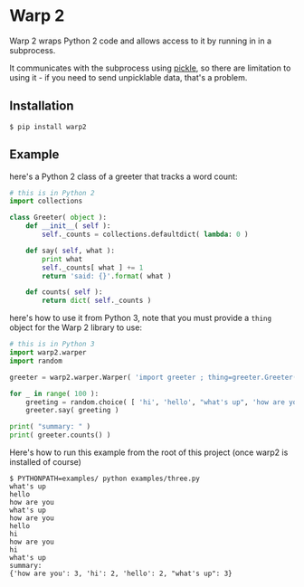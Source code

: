 # Warp 2

Warp 2 wraps Python 2 code and allows access to it by running in in a subprocess.

It communicates with the subprocess using [pickle](https://docs.python.org/3.6/library/pickle.html), so there are limitation to using it - if you need to send unpicklable data, that's a problem.

## Installation

    $ pip install warp2

## Example

here's a Python 2 class of a greeter that tracks a word count:

```python
# this is in Python 2
import collections

class Greeter( object ):
    def __init__( self ):
        self._counts = collections.defaultdict( lambda: 0 )

    def say( self, what ):
        print what
        self._counts[ what ] += 1
        return 'said: {}'.format( what )

    def counts( self ):
        return dict( self._counts )
```

here's how to use it from Python 3, note that you must provide a `thing` object for the Warp 2 library to use:

```python
# this is in Python 3
import warp2.warper
import random

greeter = warp2.warper.Warper( 'import greeter ; thing=greeter.Greeter()' )

for _ in range( 100 ):
    greeting = random.choice( [ 'hi', 'hello', "what's up", 'how are you' ] )
    greeter.say( greeting )

print( "summary: " )
print( greeter.counts() )
```

Here's how to run this example from the root of this project (once warp2 is installed of course)

    $ PYTHONPATH=examples/ python examples/three.py 
    what's up
    hello
    how are you
    what's up
    how are you
    hello
    hi
    how are you
    hi
    what's up
    summary: 
    {'how are you': 3, 'hi': 2, 'hello': 2, "what's up": 3}
